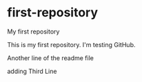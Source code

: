 # first-repository
My first repository

This is my first repository. I'm testing GitHub.

Another line of the readme file

adding Third Line 
